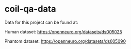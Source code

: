 # coil-qa-data

Data for this project can be found at: 

Human dataset: https://openneuro.org/datasets/ds005025

Phantom dataset: https://openneuro.org/datasets/ds005090
